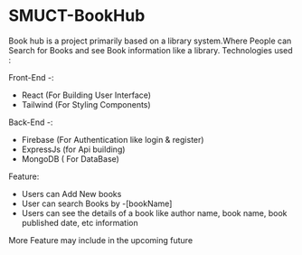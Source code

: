 # SMUCT-BookHub 

 Book hub is a project primarily based on a library system.Where People can Search for Books and see Book information like a library.
Technologies used  : 


Front-End -:

- React (For Building User Interface)
- Tailwind (For Styling Components)

Back-End -:

- Firebase (For Authentication like login & register)
- ExpressJs (for Api building)
- MongoDB ( For DataBase)

Feature: 

- Users can Add New books 
- User can search Books by -[bookName]
- Users can see the details of a book like author name, book name, book published date, etc information

More Feature may include in the upcoming future
